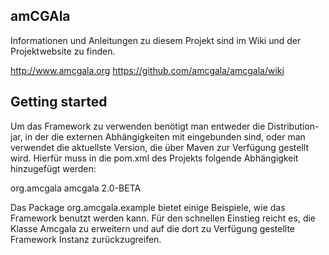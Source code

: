 ## amCGAla

Informationen und Anleitungen zu diesem Projekt sind im Wiki und der Projektwebsite zu finden.

http://www.amcgala.org
https://github.com/amcgala/amcgala/wiki

## Getting started

Um das Framework zu verwenden benötigt man entweder die Distribution-jar, in der die externen Abhängigkeiten mit eingebunden
sind, oder man verwendet die aktuellste Version, die über Maven zur Verfügung gestellt wird.
Hierfür muss in die pom.xml des Projekts folgende Abhängigkeit hinzugefügt werden:

<dependency>
    <groupId>org.amcgala</groupId>
    <artifactId>amcgala</artifactId>
    <version>2.0-BETA</version>
</dependency>

Das Package org.amcgala.example bietet einige Beispiele, wie das Framework benutzt werden kann. Für den schnellen
Einstieg reicht es, die Klasse Amcgala zu erweitern und auf die dort zu Verfügung gestellte Framework Instanz zurückzugreifen.
